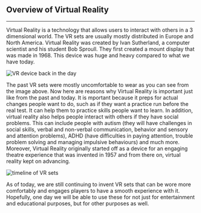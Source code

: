 ## Overview of Virtual Reality
---

Virtual Reality is a technology that allows users to interact with others in a 3 dimensional world.
  The VR sets are usually mostly distributed in Europe and North America.
    Virtual Reality was created by Ivan Sutherland, a computer scientist and his student Bob Sproull.
      They first created a mount display that was made in 1968. This device was huge and heavy compared to what we have today.

![VR device back in the day](http://students.expression.edu/thatoneblog/files/2016/08/vhfrsword-of-damocles-jpg-1459515301-BYqc-column-width-inline-800x450.jpg)

The past VR sets were mostly uncomfortable to wear as you can see from the image above.
  Now here are reasons why Virtual Reality is important just like from the past and today.
    It is mportant because it preps for actual changes people want to do, such as if they want a practice run before the real test.
      It can help them to practice skills people want to learn.
        In addition, virtual reality also helps people interact with others if they have social problems.
          This can include people with autism (they will have challenges in social skills, verbal and non-verbal communication, behavior and sensory and attention problems), ADHD (have difficulties in paying attention, trouble problem solving and managing impulsive behaviours) and much more.
            Moreover, Virtual Reality originally started off as a device for an engaging theatre experience that was invented in 1957 and from there on, virtual reality kept on advancing.

![timeline of VR sets](http://augmentedrealitymarketing.pressbooks.com/wp-content/uploads/sites/62119/2017/08/AR-VR-Timeline.png)

As of today, we are still continuing to invent VR sets that can be wore more comfortably and engages players to have a smooth experience with it.
  Hopefully, one day we will be able to use these for not just for entertainment and educational purposes, but for other purposes as well.